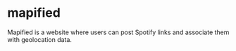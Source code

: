 # mapified
Mapified is a website where users can post Spotify links and associate them with geolocation data.
